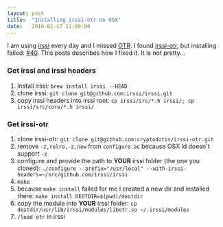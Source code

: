 ```yaml
---
layout: post
title:  "Installing irssi-otr on OSX"
date:   2016-01-17 11:00:00
---
```


I am using [irssi](https://irssi.org/) every day and I missed [OTR](https://otr.cypherpunks.ca/). I found [irssi-otr](https://github.com/cryptodotis/irssi-otr), but installing failed: [#40](https://github.com/cryptodotis/irssi-otr/issues/40). This posts describes how I fixed it. It is not pretty...

### Get irssi and irssi headers

1. install irssi: `brew install irssi --HEAD`
1. clone irssi: `git clone git@github.com:irssi/irssi.git`
1. copy irssi headers into irssi root: `cp irssi/src/*.h irssi/; cp irssi/src/core/*.h irssi/`

### Get irssi-otr

1. clone irssi-otr: `git clone git@github.com:cryptodotis/irssi-otr.git`
1. remove `-z,relro,-z,now` from `configure.ac` because OSX ld doesn't support `-z`
1. configure and provide the path to __YOUR__ irssi folder (the one you cloned): `./configure --prefix="/usr/local" --with-irssi-headers=~/src/github.com/irssi/irssi`
1. `make`
1. because `make install` failed for me I created a new dir and installed there: `make install DESTDIR=$(pwd)/destdir`
1. copy the module into __YOUR__ irssi folder: `cp destdir/usr/lib/irssi/modules/libotr.so ~/.irssi/modules`
1. `/load otr` in irssi

